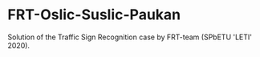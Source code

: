 # FRT-Oslic-Suslic-Paukan
Solution of the Traffic Sign Recognition case by FRT-team (SPbETU 'LETI' 2020).
